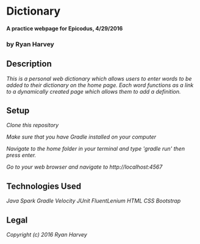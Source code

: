 # Dictionary

#### A practice webpage for Epicodus, 4/29/2016

### by Ryan Harvey

## Description

_This is a personal web dictionary which allows users to enter words to be added to their dictionary on the home page.  Each word functions as a link to a dynamically created page which allows them to add a definition._

## Setup

_Clone this repository_

_Make sure that you have Gradle installed on your computer_

_Navigate to the home folder in your terminal and type 'gradle run' then press enter._

_Go to your web browser and navigate to http://localhost:4567_

## Technologies Used

_Java_
_Spark_
_Gradle_
_Velocity_
_JUnit_
_FluentLenium_
_HTML_
_CSS_
_Bootstrap_

## Legal

_Copyright (c) 2016 Ryan Harvey_
